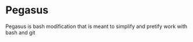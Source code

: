 # Pegasus
Pegasus is bash modification that is meant to simplify and pretify work with bash and git
